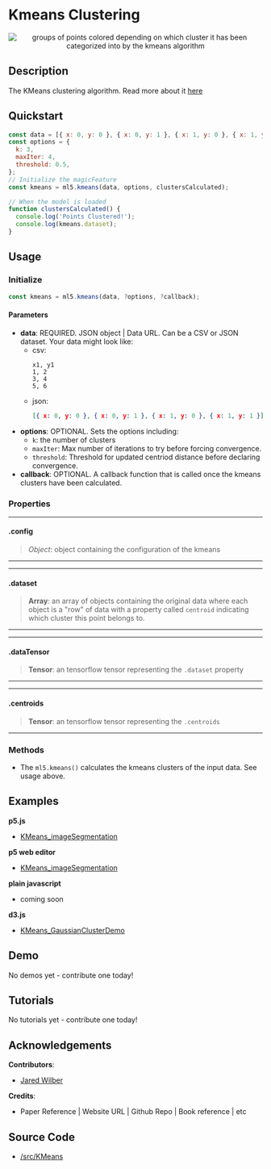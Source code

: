 # Kmeans Clustering

<center>
    <img style="display:block; max-height:20rem" alt="groups of points colored depending on which cluster it has been categorized into by the kmeans algorithm" src="_media/reference__header-kmeans.png">
</center>


## Description

The KMeans clustering algorithm. Read more about it [here](https://en.wikipedia.org/wiki/K-means_clustering)

## Quickstart

```js
const data = [{ x: 0, y: 0 }, { x: 0, y: 1 }, { x: 1, y: 0 }, { x: 1, y: 1 }];
const options = {
  k: 3,
  maxIter: 4,
  threshold: 0.5,
};
// Initialize the magicFeature
const kmeans = ml5.kmeans(data, options, clustersCalculated);

// When the model is loaded
function clustersCalculated() {
  console.log('Points Clustered!');
  console.log(kmeans.dataset);
}

```


## Usage

### Initialize

```js
const kmeans = ml5.kmeans(data, ?options, ?callback);
```

#### Parameters
* **data**: REQUIRED. JSON object | Data URL. Can be a CSV or JSON dataset. Your data might look like:
  * csv:
    ```csv
    x1, y1
    1, 2
    3, 4
    5, 6
    ```
  * json:
    ```json
    [{ x: 0, y: 0 }, { x: 0, y: 1 }, { x: 1, y: 0 }, { x: 1, y: 1 }]
    ```
* **options**: OPTIONAL. Sets the options including:
  * `k`: the number of clusters
  * `maxIter`: Max number of iterations to try before forcing convergence.
  * `threshold`: Threshold for updated centriod distance before declaring convergence.
* **callback**: OPTIONAL. A callback function that is called once the kmeans clusters have been calculated.


### Properties


***
#### .config
> *Object*: object containing the configuration of the kmeans
***

***
#### .dataset
> **Array**: an array of objects containing the original data where each object is a "row" of data with a property called `centroid` indicating which cluster this point belongs to.
***
***
#### .dataTensor
> **Tensor**: an tensorflow tensor representing the `.dataset` property
***
***
#### .centroids
> **Tensor**: an tensorflow tensor representing the `.centroids`
***



### Methods


* The `ml5.kmeans()` calculates the kmeans clusters of the input data. See usage above.


## Examples

**p5.js**
* [KMeans_imageSegmentation](https://github.com/ml5js/ml5-library/tree/main/examples/p5js/KMeans/KMeans_imageSegmentation/)

**p5 web editor**
* [KMeans_imageSegmentation](https://editor.p5js.org/ml5/sketches/KMeans_imageSegmentation/)

**plain javascript**
* coming soon

**d3.js**
* [KMeans_GaussianClusterDemo](https://github.com/ml5js/ml5-library/tree/main/examples/d3/KMeans/KMeans_GaussianClusterDemo)

## Demo

No demos yet - contribute one today!

## Tutorials

No tutorials yet - contribute one today!


## Acknowledgements

**Contributors**:
  * [Jared Wilber](https://www.jwilber.me/)

**Credits**:
  * Paper Reference | Website URL | Github Repo | Book reference | etc

## Source Code

* [/src/KMeans](https://github.com/ml5js/ml5-library/tree/main/src/KMeans)

